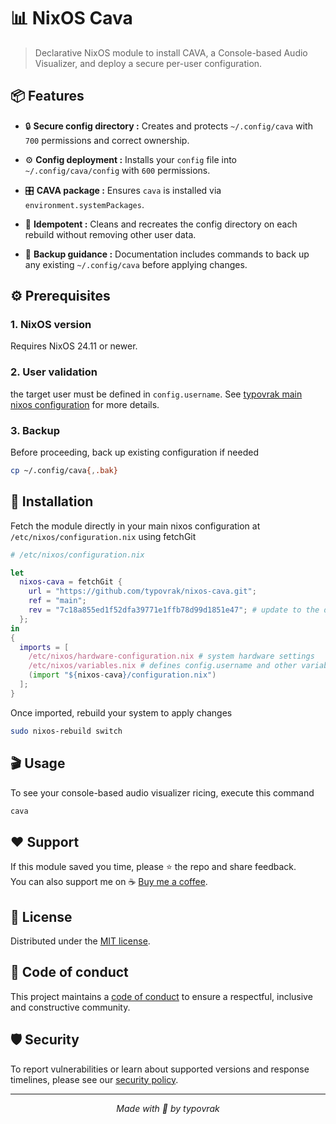 # 📊 NixOS Cava

> Declarative NixOS module to install CAVA, a Console-based Audio Visualizer, and deploy a secure per-user configuration.

## 📦 Features

- 🔒 **Secure config directory :** Creates and protects ```~/.config/cava``` with ```700``` permissions and correct ownership.

- ⚙️ **Config deployment :** Installs your ```config``` file into ```~/.config/cava/config``` with ```600``` permissions.

- 🎛️ **CAVA package :** Ensures ```cava``` is installed via ```environment.systemPackages```.

- 🔄 **Idempotent :** Cleans and recreates the config directory on each rebuild without removing other user data.

- 💾 **Backup guidance :** Documentation includes commands to back up any existing ```~/.config/cava``` before applying changes.

## ⚙️ Prerequisites

### 1. NixOS version
Requires NixOS 24.11 or newer.

### 2. User validation
the target user must be defined in ```config.username```. See [typovrak main nixos configuration](https://github.com/typovrak/nixos) for more details.

### 3. Backup
Before proceeding, back up existing configuration if needed
```bash
cp ~/.config/cava{,.bak}
```

## 🚀 Installation
Fetch the module directly in your main nixos configuration at ```/etc/nixos/configuration.nix``` using fetchGit
```nix
# /etc/nixos/configuration.nix

let
  nixos-cava = fetchGit {
    url = "https://github.com/typovrak/nixos-cava.git";
    ref = "main";
    rev = "7c18a855ed1f52dfa39771e1ffb78d99d1851e47"; # update to the desired commit
  };
in
{
  imports = [
    /etc/nixos/hardware-configuration.nix # system hardware settings
    /etc/nixos/variables.nix # defines config.username and other variables, see https://github.com/typovrak/nixos for more details
    (import "${nixos-cava}/configuration.nix")
  ];
}
```

Once imported, rebuild your system to apply changes
```bash
sudo nixos-rebuild switch
```

## 🎬 Usage

To see your console-based audio visualizer ricing, execute this command
```bash
cava
```

## ❤️ Support

If this module saved you time, please ⭐️ the repo and share feedback.  
You can also support me on ☕ [Buy me a coffee](https://www.buymeacoffee.com/typovrak).

## 📝 License

Distributed under the [MIT license](LICENSE.md).

## 📜 Code of conduct

This project maintains a [code of conduct](.github/CODE_OF_CONDUCT.md) to ensure a respectful, inclusive and constructive community.

## 🛡️ Security

To report vulnerabilities or learn about supported versions and response timelines, please see our [security policy](.github/SECURITY.md).

---

<p align="center"><i>Made with 💜 by typovrak</i></p>
